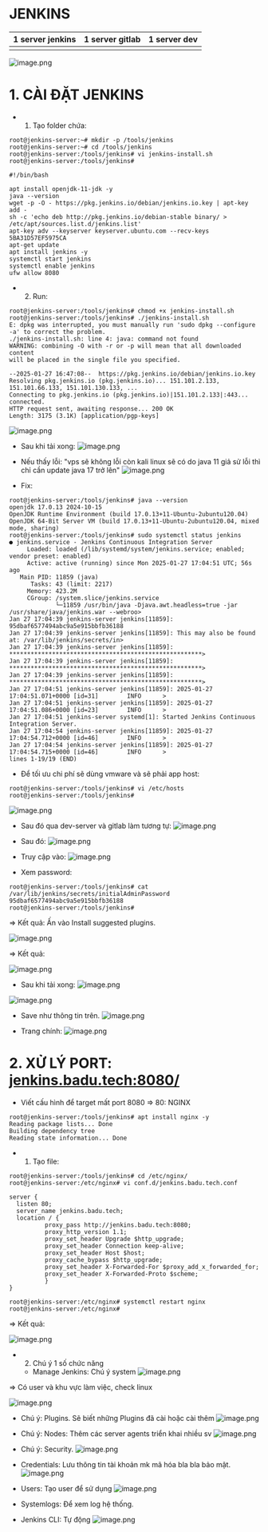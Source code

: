 # JENKINS

| 1 server jenkins | 1 server gitlab | 1 server dev |
| ----- | ----- | ----- |
|  |  |  |
![image.png](https://eraser.imgix.net/workspaces/WtcIe7WnmUxGWPRRKpJ6/AFPkYwfoTmfhxNuU81maQzuavyb2/gonnELNDAcJ35CEAYMtE4.png?ixlib=js-3.7.0 "image.png")

# 1. CÀI ĐẶT JENKINS
- 1. Tạo folder chứa:
```
root@jenkins-server:~# mkdir -p /tools/jenkins
root@jenkins-server:~# cd /tools/jenkins
root@jenkins-server:/tools/jenkins# vi jenkins-install.sh
root@jenkins-server:/tools/jenkins#
```
```
#!/bin/bash

apt install openjdk-11-jdk -y
java --version
wget -p -O - https://pkg.jenkins.io/debian/jenkins.io.key | apt-key add -
sh -c 'echo deb http://pkg.jenkins.io/debian-stable binary/ > /etc/apt/sources.list.d/jenkins.list'
apt-key adv --keyserver keyserver.ubuntu.com --recv-keys 5BA31D57EF5975CA
apt-get update
apt install jenkins -y
systemctl start jenkins
systemctl enable jenkins
ufw allow 8080
```
- 2. Run:
```
root@jenkins-server:/tools/jenkins# chmod +x jenkins-install.sh
root@jenkins-server:/tools/jenkins# ./jenkins-install.sh
E: dpkg was interrupted, you must manually run 'sudo dpkg --configure -a' to correct the problem.
./jenkins-install.sh: line 4: java: command not found
WARNING: combining -O with -r or -p will mean that all downloaded content
will be placed in the single file you specified.

--2025-01-27 16:47:08--  https://pkg.jenkins.io/debian/jenkins.io.key
Resolving pkg.jenkins.io (pkg.jenkins.io)... 151.101.2.133, 151.101.66.133, 151.101.130.133, ...
Connecting to pkg.jenkins.io (pkg.jenkins.io)|151.101.2.133|:443... connected.
HTTP request sent, awaiting response... 200 OK
Length: 3175 (3.1K) [application/pgp-keys]
```
![image.png](https://eraser.imgix.net/workspaces/WtcIe7WnmUxGWPRRKpJ6/AFPkYwfoTmfhxNuU81maQzuavyb2/rPq-FTS419yj8Bvk0LE5n.png?ixlib=js-3.7.0 "image.png")

- Sau khi tải xong:
![image.png](https://eraser.imgix.net/workspaces/WtcIe7WnmUxGWPRRKpJ6/AFPkYwfoTmfhxNuU81maQzuavyb2/Th4Vpg99EYJWnkvbUML-Q.png?ixlib=js-3.7.0 "image.png")

- Nếu thấy lỗi: "vps sẽ không lỗi còn kali linux sẽ có do java 11 giả sử lỗi thì chỉ cần update java 17 trở lên"
![image.png](https://eraser.imgix.net/workspaces/WtcIe7WnmUxGWPRRKpJ6/AFPkYwfoTmfhxNuU81maQzuavyb2/wrYGMc3HrHe7VYrjyn5k5.png?ixlib=js-3.7.0 "image.png")

- Fix:
```
root@jenkins-server:/tools/jenkins# java --version
openjdk 17.0.13 2024-10-15
OpenJDK Runtime Environment (build 17.0.13+11-Ubuntu-2ubuntu120.04)
OpenJDK 64-Bit Server VM (build 17.0.13+11-Ubuntu-2ubuntu120.04, mixed mode, sharing)
root@jenkins-server:/tools/jenkins# sudo systemctl status jenkins
● jenkins.service - Jenkins Continuous Integration Server
     Loaded: loaded (/lib/systemd/system/jenkins.service; enabled; vendor preset: enabled)
     Active: active (running) since Mon 2025-01-27 17:04:51 UTC; 56s ago
   Main PID: 11859 (java)
      Tasks: 43 (limit: 2217)
     Memory: 423.2M
     CGroup: /system.slice/jenkins.service
             └─11859 /usr/bin/java -Djava.awt.headless=true -jar /usr/share/java/jenkins.war --webroo>
Jan 27 17:04:39 jenkins-server jenkins[11859]: 95dbaf6577494abc9a5e915bbfb36188
Jan 27 17:04:39 jenkins-server jenkins[11859]: This may also be found at: /var/lib/jenkins/secrets/in>
Jan 27 17:04:39 jenkins-server jenkins[11859]: ******************************************************>
Jan 27 17:04:39 jenkins-server jenkins[11859]: ******************************************************>
Jan 27 17:04:39 jenkins-server jenkins[11859]: ******************************************************>
Jan 27 17:04:51 jenkins-server jenkins[11859]: 2025-01-27 17:04:51.071+0000 [id=31]        INFO      >
Jan 27 17:04:51 jenkins-server jenkins[11859]: 2025-01-27 17:04:51.086+0000 [id=23]        INFO      >
Jan 27 17:04:51 jenkins-server systemd[1]: Started Jenkins Continuous Integration Server.
Jan 27 17:04:54 jenkins-server jenkins[11859]: 2025-01-27 17:04:54.712+0000 [id=46]        INFO      >
Jan 27 17:04:54 jenkins-server jenkins[11859]: 2025-01-27 17:04:54.715+0000 [id=46]        INFO      >
lines 1-19/19 (END)
```
- Để tối ưu chi phí sẽ dùng vmware và sẽ phải app host:
```
root@jenkins-server:/tools/jenkins# vi /etc/hosts
root@jenkins-server:/tools/jenkins#
```
![image.png](https://eraser.imgix.net/workspaces/WtcIe7WnmUxGWPRRKpJ6/AFPkYwfoTmfhxNuU81maQzuavyb2/8SEZ_Lw2eWqiUhpEAPOzD.png?ixlib=js-3.7.0 "image.png")

- Sau đó qua dev-server và gitlab làm tương tự:
![image.png](https://eraser.imgix.net/workspaces/WtcIe7WnmUxGWPRRKpJ6/AFPkYwfoTmfhxNuU81maQzuavyb2/rolVImsnZJAehAAU7wjYg.png?ixlib=js-3.7.0 "image.png")

- Sau đó:
![image.png](https://eraser.imgix.net/workspaces/WtcIe7WnmUxGWPRRKpJ6/AFPkYwfoTmfhxNuU81maQzuavyb2/TX1kM8seE4ZBkWRz5EBLR.png?ixlib=js-3.7.0 "image.png")

- Truy cập vào:
![image.png](https://eraser.imgix.net/workspaces/WtcIe7WnmUxGWPRRKpJ6/AFPkYwfoTmfhxNuU81maQzuavyb2/lLoRNMsnKf6_BsxYRR1qo.png?ixlib=js-3.7.0 "image.png")

- Xem password:
```
root@jenkins-server:/tools/jenkins# cat /var/lib/jenkins/secrets/initialAdminPassword
95dbaf6577494abc9a5e915bbfb36188
root@jenkins-server:/tools/jenkins#
```
=> Kết quả: Ấn vào Install suggested plugins.

![image.png](https://eraser.imgix.net/workspaces/WtcIe7WnmUxGWPRRKpJ6/AFPkYwfoTmfhxNuU81maQzuavyb2/njErxiYzQ-ne44xPvSxB9.png?ixlib=js-3.7.0 "image.png")

=> Kết quả:

![image.png](https://eraser.imgix.net/workspaces/WtcIe7WnmUxGWPRRKpJ6/AFPkYwfoTmfhxNuU81maQzuavyb2/XBd8v_jQSJ19bY8-EYLU7.png?ixlib=js-3.7.0 "image.png")

- Sau khi tải xong:
![image.png](https://eraser.imgix.net/workspaces/WtcIe7WnmUxGWPRRKpJ6/AFPkYwfoTmfhxNuU81maQzuavyb2/R_T_--pUgNH0Khw8P55I1.png?ixlib=js-3.7.0 "image.png")

![image.png](https://eraser.imgix.net/workspaces/WtcIe7WnmUxGWPRRKpJ6/AFPkYwfoTmfhxNuU81maQzuavyb2/SIYM8zA91T12cLvkQU6GW.png?ixlib=js-3.7.0 "image.png")

- Save như thông tin trên.
![image.png](https://eraser.imgix.net/workspaces/WtcIe7WnmUxGWPRRKpJ6/AFPkYwfoTmfhxNuU81maQzuavyb2/ZWeesY-9HzHRSiL62rbV1.png?ixlib=js-3.7.0 "image.png")

- Trang chính:
![image.png](https://eraser.imgix.net/workspaces/WtcIe7WnmUxGWPRRKpJ6/AFPkYwfoTmfhxNuU81maQzuavyb2/5numeVPJFY5wFoCba4y-s.png?ixlib=js-3.7.0 "image.png")



# 2. XỬ LÝ PORT: [﻿jenkins.badu.tech:8080/](http://jenkins.badu.tech:8080/) 
- Viết cấu hình để target mất port 8080 => 80: NGINX
```
root@jenkins-server:/tools/jenkins# apt install nginx -y
Reading package lists... Done
Building dependency tree
Reading state information... Done
```
- 1.  Tạo file:
```
root@jenkins-server:/tools/jenkins# cd /etc/nginx/
root@jenkins-server:/etc/nginx# vi conf.d/jenkins.badu.tech.conf
```
```
server {
  listen 80;
  server_name jenkins.badu.tech;
  location / {
          proxy_pass http://jenkins.badu.tech:8080;
          proxy_http_version 1.1;
          proxy_set_header Upgrade $http_upgrade;
          proxy_set_header Connection keep-alive;
          proxy_set_header Host $host;
          proxy_cache_bypass $http_upgrade;
          proxy_set_header X-Forwarded-For $proxy_add_x_forwarded_for;
          proxy_set_header X-Forwarded-Proto $scheme;                      
          }                                                                
}
```
```
root@jenkins-server:/etc/nginx# systemctl restart nginx
root@jenkins-server:/etc/nginx#
```
=> Kết quả:

![image.png](https://eraser.imgix.net/workspaces/WtcIe7WnmUxGWPRRKpJ6/AFPkYwfoTmfhxNuU81maQzuavyb2/-J5OMRkrmqFv6Cx_X5B88.png?ixlib=js-3.7.0 "image.png")

- 2. Chú ý 1 số chức năng
    - Manage Jenkins: Chú ý system
![image.png](https://eraser.imgix.net/workspaces/WtcIe7WnmUxGWPRRKpJ6/AFPkYwfoTmfhxNuU81maQzuavyb2/SW066ZHPFq2xuiDLDSOQw.png?ixlib=js-3.7.0 "image.png")

=> Có user và khu vực làm việc, check linux

![image.png](https://eraser.imgix.net/workspaces/WtcIe7WnmUxGWPRRKpJ6/AFPkYwfoTmfhxNuU81maQzuavyb2/KRmFqF4vXpKHTL6mHmzyp.png?ixlib=js-3.7.0 "image.png")

- Chú ý: Plugins. Sẽ biết những Plugins đã cài hoặc cài thêm
![image.png](https://eraser.imgix.net/workspaces/WtcIe7WnmUxGWPRRKpJ6/AFPkYwfoTmfhxNuU81maQzuavyb2/q2WWoNLu7J4S8urxJD0-K.png?ixlib=js-3.7.0 "image.png")

- Chú ý: Nodes: Thêm các server agents triển khai nhiều sv
![image.png](https://eraser.imgix.net/workspaces/WtcIe7WnmUxGWPRRKpJ6/AFPkYwfoTmfhxNuU81maQzuavyb2/YR7I7qHl7SmY6EY_NfRLy.png?ixlib=js-3.7.0 "image.png")

- Chú ý: Security.
![image.png](https://eraser.imgix.net/workspaces/WtcIe7WnmUxGWPRRKpJ6/AFPkYwfoTmfhxNuU81maQzuavyb2/eOuYHvPD3fFR4kScmKbzx.png?ixlib=js-3.7.0 "image.png")

-  Credentials: Lưu thông tin tài khoản mk mã hóa bla bla bảo mật.
![image.png](https://eraser.imgix.net/workspaces/WtcIe7WnmUxGWPRRKpJ6/AFPkYwfoTmfhxNuU81maQzuavyb2/6S9eRgqbyNcm-m-vDmX1m.png?ixlib=js-3.7.0 "image.png")

- Users: Tạo user để sử dụng
![image.png](https://eraser.imgix.net/workspaces/WtcIe7WnmUxGWPRRKpJ6/AFPkYwfoTmfhxNuU81maQzuavyb2/2iXQyyM6ADjAs5bxneX91.png?ixlib=js-3.7.0 "image.png")

- Systemlogs: Để xem log hệ thống.
- Jenkins CLI: Tự động
![image.png](https://eraser.imgix.net/workspaces/WtcIe7WnmUxGWPRRKpJ6/AFPkYwfoTmfhxNuU81maQzuavyb2/HgbJRSpJyVU3ZF4mVCz3X.png?ixlib=js-3.7.0 "image.png")



